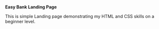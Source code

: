 **Easy Bank Landing Page**

This is simple Landing page demonstrating my HTML and CSS skills on a beginner level. 
